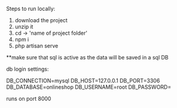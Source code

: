 Steps to run locally:

1. download the project
2. unzip it
3. cd -> 'name of project folder'
4. npm i
5. php artisan serve

\*\*make sure that sql is active as the data will be saved in a sql DB

db login settings:

DB_CONNECTION=mysql
DB_HOST=127.0.0.1
DB_PORT=3306
DB_DATABASE=onlineshop
DB_USERNAME=root
DB_PASSWORD=

runs on port 8000
